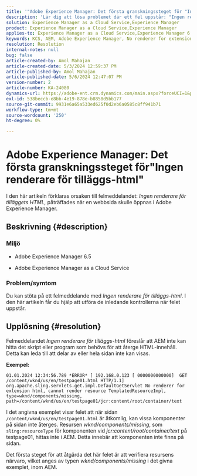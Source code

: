 ```yaml
---
title: '"Adobe Experience Manager: Det första granskningssteget för "Ingen renderare för tillägg-html"'
description: 'Lär dig att lösa problemet där ett fel uppstår: "Ingen renderare för tilläggs-html" i Adobe Experience Manager.'
solution: Experience Manager as a Cloud Service,Experience Manager
product: Experience Manager as a Cloud Service,Experience Manager
applies-to: Experience Manager as a Cloud Service,Experience Manager 6.5
keywords: KCS, AEM, Adobe Experience Manager, No renderer for extension, HTML, AEMaaCS
resolution: Resolution
internal-notes: null
bug: false
article-created-by: Amol Mahajan
article-created-date: 5/3/2024 12:59:37 PM
article-published-by: Amol Mahajan
article-published-date: 5/6/2024 12:47:07 PM
version-number: 2
article-number: KA-24080
dynamics-url: https://adobe-ent.crm.dynamics.com/main.aspx?forceUCI=1&pagetype=entityrecord&etn=knowledgearticle&id=5e145bf8-4c09-ef11-9f89-000d3a345e57
exl-id: 538beccb-e8bb-4e19-878e-b8858d5bb177
source-git-commit: 9931e6a65a533ed625f0d2eb6a0585c8ff941b71
workflow-type: tm+mt
source-wordcount: '250'
ht-degree: 0%

---
```


# Adobe Experience Manager: Det första granskningssteget för&quot;Ingen renderare för tilläggs-html&quot;


I den här artikeln förklaras orsaken till felmeddelandet: *Ingen renderare för tilläggets HTML,* påträffades när en webbsida skulle öppnas i Adobe Experience Manager.

## Beskrivning {#description}


### <b>Miljö</b>

- Adobe Experience Manager 6.5


- Adobe Experience Manager as a Cloud Service




### <b>Problem/symtom</b>

Du kan stöta på ett felmeddelande med *Ingen renderare för tilläggs-html*. I den här artikeln får du hjälp att utföra de inledande kontrollerna när felet uppstår.


## Upplösning {#resolution}


Felmeddelandet *Ingen renderare för tilläggs-html* föreslår att AEM inte kan hitta det skript eller program som behövs för att återge HTML-innehåll. Detta kan leda till att delar av eller hela sidan inte kan visas.

<b>Exempel:</b>

`01.01.2024 12:34:56.789 *ERROR* [ 192.168.0.123 [ 0000000000000]  GET /content/wknd/us/en/testpage01.html HTTP/1.1]  org.apache.sling.servlets.get.impl.DefaultGetServlet No renderer for extension html, cannot render resource TemplatedResourceImpl, type=wknd/components/missing, path=/content/wknd/us/en/testpage01/jcr:content/root/container/text`



I det angivna exemplet visar felet att när sidan `/content/wknd/us/en/testpage01.html` är åtkomlig, kan vissa komponenter på sidan inte återges. Resursen *wknd/components/missing*, som `sling:resourceType` för komponenten vid *jcr:content/root/container/text* på testpage01, hittas inte i AEM. Detta innebär att komponenten inte finns på sidan.



Det första steget för att åtgärda det här felet är att verifiera resursens närvaro, vilket anges av typen *wknd/components/missing* i det givna exemplet, inom AEM.
